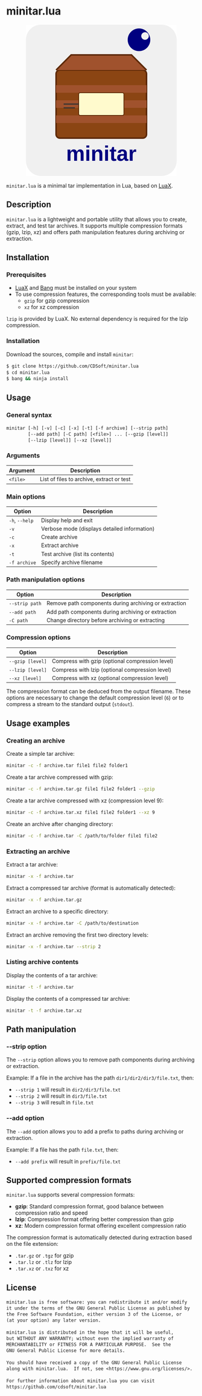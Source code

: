 # minitar.lua

<p align="center"><img alt="Minitar logo" src="minitar.svg"/></p>

`minitar.lua` is a minimal tar implementation in Lua, based on [LuaX](https://github.com/CDSoft/luax).

## Description

`minitar.lua` is a lightweight and portable utility that allows you to create, extract, and test tar archives.
It supports multiple compression formats (gzip, lzip, xz) and offers path manipulation features during archiving or extraction.

## Installation

### Prerequisites

- [LuaX](https://github.com/CDSoft/luax) and [Bang](https://github.com/CDSoft/bang) must be installed on your system
- To use compression features, the corresponding tools must be available:
  - `gzip` for gzip compression
  - `xz` for xz compression

`lzip` is provided by LuaX.
No external dependency is required for the lzip compression.

### Installation

Download the sources, compile and install `minitar`:

```bash
$ git clone https://github.com/CDSoft/minitar.lua
$ cd minitar.lua
$ bang && ninja install
```

## Usage

### General syntax

```
minitar [-h] [-v] [-c] [-x] [-t] [-f archive] [--strip path]
        [--add path] [-C path] [<file>] ... [--gzip [level]]
        [--lzip [level]] [--xz [level]]
```

### Arguments

| Argument      | Description                                   |
|---------------|-----------------------------------------------|
| `<file>`      | List of files to archive, extract or test     |

### Main options

| Option            | Description                                   |
|-------------------|-----------------------------------------------|
| `-h`, `--help`    | Display help and exit                         |
| `-v`              | Verbose mode (displays detailed information)  |
| `-c`              | Create archive                                |
| `-x`              | Extract archive                               |
| `-t`              | Test archive (list its contents)              |
| `-f archive`      | Specify archive filename                      |

### Path manipulation options

| Option            | Description                                           |
|-------------------|-------------------------------------------------------|
| `--strip path`    | Remove path components during archiving or extraction |
| `--add path`      | Add path components during archiving or extraction    |
| `-C path`         | Change directory before archiving or extracting       |

### Compression options

| Option            | Description                                       |
|-------------------|---------------------------------------------------|
| `--gzip [level]`  | Compress with gzip (optional compression level)   |
| `--lzip [level]`  | Compress with lzip (optional compression level)   |
| `--xz [level]`    | Compress with xz (optional compression level)     |

The compression format can be deduced from the output filename.
These options are necessary to change the default compression level (`6`)
or to compress a stream to the standard output (`stdout`).

## Usage examples

### Creating an archive

Create a simple tar archive:
```bash
minitar -c -f archive.tar file1 file2 folder1
```

Create a tar archive compressed with gzip:
```bash
minitar -c -f archive.tar.gz file1 file2 folder1 --gzip
```

Create a tar archive compressed with xz (compression level 9):
```bash
minitar -c -f archive.tar.xz file1 file2 folder1 --xz 9
```

Create an archive after changing directory:
```bash
minitar -c -f archive.tar -C /path/to/folder file1 file2
```

### Extracting an archive

Extract a tar archive:
```bash
minitar -x -f archive.tar
```

Extract a compressed tar archive (format is automatically detected):
```bash
minitar -x -f archive.tar.gz
```

Extract an archive to a specific directory:
```bash
minitar -x -f archive.tar -C /path/to/destination
```

Extract an archive removing the first two directory levels:
```bash
minitar -x -f archive.tar --strip 2
```

### Listing archive contents

Display the contents of a tar archive:
```bash
minitar -t -f archive.tar
```

Display the contents of a compressed tar archive:
```bash
minitar -t -f archive.tar.xz
```

## Path manipulation

### --strip option

The `--strip` option allows you to remove path components during archiving or extraction.

Example: If a file in the archive has the path `dir1/dir2/dir3/file.txt`, then:
- `--strip 1` will result in `dir2/dir3/file.txt`
- `--strip 2` will result in `dir3/file.txt`
- `--strip 3` will result in `file.txt`

### --add option

The `--add` option allows you to add a prefix to paths during archiving or extraction.

Example: If a file has the path `file.txt`, then:
- `--add prefix` will result in `prefix/file.txt`

## Supported compression formats

`minitar.lua` supports several compression formats:

- **gzip**: Standard compression format, good balance between compression ratio and speed
- **lzip**: Compression format offering better compression than gzip
- **xz**: Modern compression format offering excellent compression ratio

The compression format is automatically detected during extraction based on the file extension:
- `.tar.gz` or `.tgz` for gzip
- `.tar.lz` or `.tlz` for lzip
- `.tar.xz` or `.txz` for xz

## License

    minitar.lua is free software: you can redistribute it and/or modify
    it under the terms of the GNU General Public License as published by
    the Free Software Foundation, either version 3 of the License, or
    (at your option) any later version.

    minitar.lua is distributed in the hope that it will be useful,
    but WITHOUT ANY WARRANTY; without even the implied warranty of
    MERCHANTABILITY or FITNESS FOR A PARTICULAR PURPOSE.  See the
    GNU General Public License for more details.

    You should have received a copy of the GNU General Public License
    along with minitar.lua.  If not, see <https://www.gnu.org/licenses/>.

    For further information about minitar.lua you can visit
    https://github.com/cdsoft/minitar.lua
